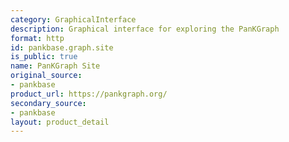 ```yaml
---
category: GraphicalInterface
description: Graphical interface for exploring the PanKGraph
format: http
id: pankbase.graph.site
is_public: true
name: PanKGraph Site
original_source:
- pankbase
product_url: https://pankgraph.org/
secondary_source:
- pankbase
layout: product_detail
---
```


